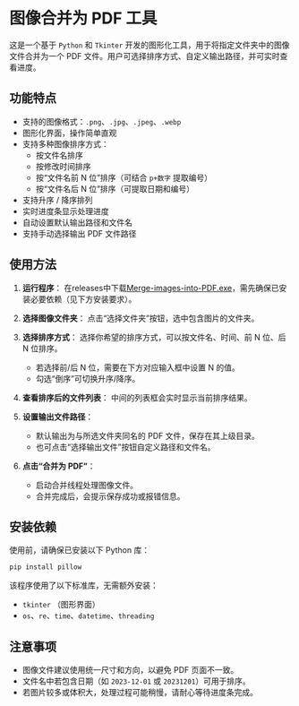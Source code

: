 # 图像合并为 PDF 工具

这是一个基于 `Python` 和 `Tkinter` 开发的图形化工具，用于将指定文件夹中的图像文件合并为一个 PDF 文件。用户可选择排序方式、自定义输出路径，并可实时查看进度。

## 功能特点

- 支持的图像格式：`.png`、`.jpg`、`.jpeg`、`.webp`
- 图形化界面，操作简单直观
- 支持多种图像排序方式：
  - 按文件名排序
  - 按修改时间排序
  - 按“文件名前 N 位”排序（可结合 `p+数字` 提取编号）
  - 按“文件名后 N 位”排序（可提取日期和编号）
- 支持升序 / 降序排列
- 实时进度条显示处理进度
- 自动设置默认输出路径和文件名
- 支持手动选择输出 PDF 文件路径

## 使用方法

1. **运行程序**：
   在releases中下载[Merge-images-into-PDF.exe](https://github.com/youzijiang233/Merge-images-into-PDF/releases/download/1.2/Merge-images-into-PDF.exe)，需先确保已安装必要依赖（见下方安装要求）。

2. **选择图像文件夹**：
   点击“选择文件夹”按钮，选中包含图片的文件夹。

3. **选择排序方式**：
   选择你希望的排序方式，可以按文件名、时间、前 N 位、后 N 位排序。  
   - 若选择前/后 N 位，需要在下方对应输入框中设置 N 的值。
   - 勾选“倒序”可切换升序/降序。

4. **查看排序后的文件列表**：
   中间的列表框会实时显示当前排序结果。

5. **设置输出文件路径**：
   - 默认输出为与所选文件夹同名的 PDF 文件，保存在其上级目录。
   - 也可点击“选择输出文件”按钮自定义路径和文件名。

6. **点击“合并为 PDF”**：
   - 启动合并线程处理图像文件。
   - 合并完成后，会提示保存成功或报错信息。

## 安装依赖

使用前，请确保已安装以下 Python 库：

```bash
pip install pillow
```

该程序使用了以下标准库，无需额外安装：

- `tkinter` （图形界面）
- `os`、`re`、`time`、`datetime`、`threading`

## 注意事项

- 图像文件建议使用统一尺寸和方向，以避免 PDF 页面不一致。
- 文件名中若包含日期（如 `2023-12-01` 或 `20231201`）可用于排序。
- 若图片较多或体积大，处理过程可能稍慢，请耐心等待进度条完成。
